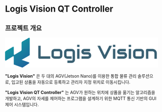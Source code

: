 # Logis Vision QT Controller

## 프로젝트 개요

![Logis_Vision_Logo](https://raw.githubusercontent.com/LogisVision/Logis_Platform/refs/heads/master/Basic%20Theme%403x.png)

**"Logis Vision"** 은 두 대의 AGV(Jetson Nano)를 이용한 통합 물류 관리 솔루션으로,
입고된 상품을 자동으로 등록하고 관리자 지정 위치로 이동시킵니다.

**"Logis Vision QT Controller"** 는 AGV가 원하는 위치에 상품을 옮기는 알고리즘을 개발하고,
AGV의 자세를 제어하는 프로그램을 설계하기 위한 MQTT 통신 기반의 GUI 제어 시스템입니다.
